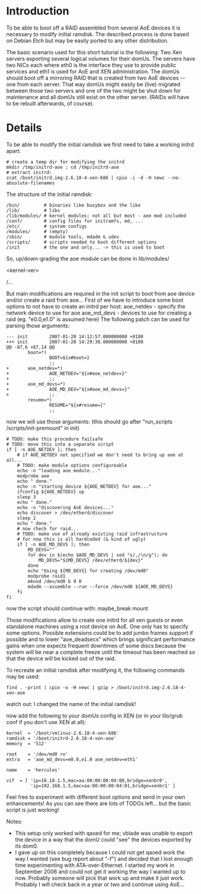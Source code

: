 # Introduction #

To be able to boot off a RAID assembled from several AoE devices it is necessary to modify initial ramdisk. The described process is done based on Debian Etch but may be easily ported to any other distribution.

The basic scenario used for this short tutorial is the following:
Two Xen servers exporting several logical volumes for their domUs. The servers have two NICs each where eth0 is the interface they use to provide public services and eth1 is used for AoE and XEN administration. The domUs should boot off a mirroring RAID that is created from two AoE devices -- one from each server. That way domUs might easily be (live) migrated between those two servers and one of the two might be shut down for maintenance and all domUs still exist on the other server. (RAIDs will have to be rebuilt afterwards, of course).

# Details #

To be able to modify the initial ramdisk we first need to take a working initrd apart:
```
# create a temp dir for modifying the initrd
mkdir /tmp/initrd-aoe ; cd /tmp/initrd-aoe
# extract initrd:
zcat /boot/initrd.img-2.6.18-4-xen-686 | cpio -i -d -H newc --no-absolute-filenames
```

The structure of the initial ramdisk:
```
/bin/         # binaries like busybox and the like
/lib/         # libs
/lib/modules/ # kernel modules; not all but most - aoe mod included
/conf/        # config files for initramfs, md, ...
/etc/         # system configs
/modules/     # (empty)
/sbin/        # module tools, mdadm & udev
/scripts/     # scripts needed to boot different options
/init         # the one and only... -> this is used to boot
```

So, up/down-grading the aoe module can be done
in lib/modules/

&lt;kernel-ver&gt;

/...

But main modifications are required in the init script to boot from aoe device
and/or create a raid from aoe...
First of we have to introduce some boot options to not have to create an
initrd per host:
aoe\_netdev - specify the network device to use for aoe
aoe\_md\_devs - devices to use for creating a raid (eg. "e0.0,e1.0" is assumed here)
The following patch can be used for parsing those arguments:
```
--- init        2007-01-20 14:12:57.000000000 +0100
+++ init        2007-01-20 14:29:38.000000000 +0100
@@ -87,6 +87,14 @@
        boot=*)
                BOOT=${x#boot=}
                ;;
+       aoe_netdev=*)
+               AOE_NETDEV="${x#aoe_netdev=}"
+               ;;
+       aoe_md_devs=*)
+               AOE_MD_DEV="${x#aoe_md_devs=}"
+               ;;
        resume=*)
                RESUME="${x#resume=}"
                ;;
```

now we will use those arguments:
(this should go after "run\_scripts /scripts/init-premount" in init)
```
# TODO: make this procedure failsafe
# TODO: move this into a separate script
if [ -n AOE_NETDEV ]; then
    # if AOE_NETDEV not specified we don't need to bring up aoe at all...
    # TODO: make module options configureable
    echo -n "loading aoe module..."
    modprobe aoe
    echo " done."
    echo -n "starting device ${AOE_NETDEV} for aoe..."
    ifconfig ${AOE_NETDEV} up
    sleep 3
    echo " done."
    echo -n "discovering AoE devices..."
    echo discover > /dev/etherd/discover
    sleep 2
    echo " done."
    # now check for raid...
    # TODO: make use of already existing raid infrastructure
    # for now this is all hardcoded (& kind of ugly)
    if [ -n AOE_MD_DEVS ]; then
        MD_DEVS=""
        for dev in $(echo $AOE_MD_DEVS | sed "s/,/\n/g"); do
            MD_DEVS="${MD_DEVS} /dev/etherd/${dev}"
        done
        echo "Using ${MD_DEVS} for creating /dev/md0"
        modprobe raid1
        mknod /dev/md0 b 9 0
        mdadm --assemble --run --force /dev/md0 ${AOE_MD_DEVS}
    fi
fi
```
now the script should continue with:
maybe\_break mount

Those modifications allow to create one initrd for all xen guests or even
standalone machines using a root device on AoE.
One only has to specify some options. Possible extensions could be to add
jumbo frames support if possible and to lower "aoe\_deadsecs" which brings
significant performance gains when one expects frequent downtimes of some
discs because the system will be near a complete freeze until the timeout has
been reached so that the device will be kicked out of the raid.

To recreate an initial ramdisk after modifying it, the following commands may be used:
```
find . -print | cpio -o -H newc | gzip > /boot/initrd.img-2.6.18-4-xen-aoe
```
watch out: I changed the name of the initial ramdisk!

now add the following to your domUs config in XEN (or in your lilo/grub conf if you don't use XEN at all):
```
kernel  = '/boot/vmlinuz-2.6.18-4-xen-686'
ramdisk = '/boot/initrd-2.6.18-4-xen-aoe'
memory  = '512'

root    = '/dev/md0 ro'
extra   = 'aoe_md_devs=e0.0,e1.0 aoe_netdev=eth1'

name    = 'hercules'

vif  = [ 'ip=10.10.1.5,mac=aa:00:00:00:04:00,bridge=xenbr0',
         'ip=192.168.1.5,mac=aa:00:00:00:04:01,bridge=xenbr1' ]
```

Feel free to experiment with different boot options and send in your own enhancements! As you can see there are lots of TODOs left... but the basic script is just working!

Notes:
  * This setup only worked with qaoed for me; vblade was unable to export the device in a way that the domU could "see" the devices exported by its dom0.
  * I gave up on this completely because I could not get qaoed work the way I wanted (see bug report about "-f") and decided that I lost enough time experimenting with ATA-over-Ethernet. I started my work in September 2006 and could not get it working the way I wanted up to now. Probably someone will pick that work up and make it just work. Probably I will check back in a year or two and continue using AoE...